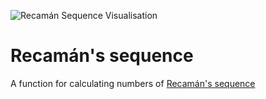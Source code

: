 ![Recamán Sequence Visualisation](https://github.com/102/recaman/assets/5839225/5874ce45-8645-4f44-a7a1-585bbbe0ee4a)

# Recamán's sequence

A function for calculating numbers of [Recamán's sequence](https://oeis.org/A005132)
